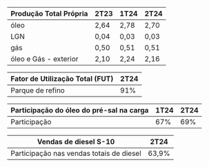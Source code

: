 |Produção Total Própria|2T23|1T24|2T24|
|---|---|---|---|
|óleo|2,64|2,78|2,70|
|LGN|0,04|0,03|0,03|
|gás|0,50|0,51|0,51|
|óleo e Gás - exterior|2,10|2,24|2,16|

|Fator de Utilização Total (FUT)|2T24|
|---|---|
|Parque de refino|91%|

|Participação do óleo do pré-sal na carga|1T24|2T24|
|---|---|---|
|Participação|67%|69%|

|Vendas de diesel S-10|2T24|
|---|---|
|Participação nas vendas totais de diesel|63,9%|